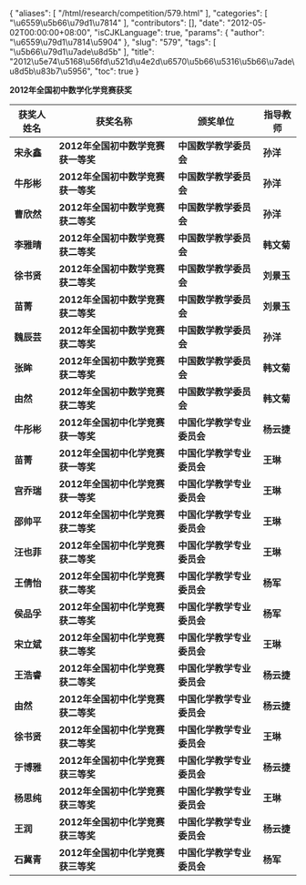 {
    "aliases": [
        "/html/research/competition/579.html"
    ],
    "categories": [
        "\u6559\u5b66\u79d1\u7814"
    ],
    "contributors": [],
    "date": "2012-05-02T00:00:00+08:00",
    "isCJKLanguage": true,
    "params": {
        "author": "\u6559\u79d1\u7814\u5904"
    },
    "slug": "579",
    "tags": [
        "\u5b66\u79d1\u7ade\u8d5b"
    ],
    "title": "2012\u5e74\u5168\u56fd\u521d\u4e2d\u6570\u5b66\u5316\u5b66\u7ade\u8d5b\u83b7\u5956",
    "toc": true
}
 

**2012年全国初中数学化学竞赛获奖**



 | **获奖人姓名** | **获奖名称** | **颁奖单位** | **指导教师** |
| --- | --- | --- | --- |
| **宋永鑫** | **2012年全国初中数学竞赛获一等奖** | **中国数学教学委员会** | **孙洋** |
| **牛彤彬** | **2012年全国初中数学竞赛获一等奖** | **中国数学教学委员会** | **孙洋** |
| **曹欣然** | **2012年全国初中数学竞赛获二等奖** | **中国数学教学委员会** | **孙洋** |
| **李雅晴** | **2012年全国初中数学竞赛获二等奖** | **中国数学教学委员会** | **韩文菊** |
| **徐书贤** | **2012年全国初中数学竞赛获二等奖** | **中国数学教学委员会** | **刘景玉** |
| **苗菁** | **2012年全国初中数学竞赛获二等奖** | **中国数学教学委员会** | **刘景玉** |
| **魏辰芸** | **2012年全国初中数学竞赛获二等奖** | **中国数学教学委员会** | **孙洋** |
| **张眸** | **2012年全国初中数学竞赛获二等奖** | **中国数学教学委员会** | **韩文菊** |
| **由然** | **2012年全国初中数学竞赛获二等奖** | **中国数学教学委员会** | **韩文菊** |
| **牛彤彬** | **2012年全国初中化学竞赛获一等奖** | **中国化学教学专业委员会** | **杨云捷** |
| **苗菁** | **2012年全国初中化学竞赛获一等奖** | **中国化学教学专业委员会** | **王琳** |
| **宫乔瑞** | **2012年全国初中化学竞赛获一等奖** | **中国化学教学专业委员会** | **王琳** |
| **邵帅平** | **2012年全国初中化学竞赛获二等奖** | **中国化学教学专业委员会** | **王琳** |
| **汪也菲** | **2012年全国初中化学竞赛获二等奖** | **中国化学教学专业委员会** | **王琳** |
| **王倩怡** | **2012年全国初中化学竞赛获二等奖** | **中国化学教学专业委员会** | **杨军** |
| **侯品孚** | **2012年全国初中化学竞赛获二等奖** | **中国化学教学专业委员会** | **杨军** |
| **宋立斌** | **2012年全国初中化学竞赛获二等奖** | **中国化学教学专业委员会** | **王琳** |
| **王浩睿** | **2012年全国初中化学竞赛获二等奖** | **中国化学教学专业委员会** | **杨云捷** |
| **由然** | **2012年全国初中化学竞赛获二等奖** | **中国化学教学专业委员会** | **杨云捷** |
| **徐书贤** | **2012年全国初中化学竞赛获二等奖** | **中国化学教学专业委员会** | **王琳** |
| **于博雅** | **2012年全国初中化学竞赛获三等奖** | **中国化学教学专业委员会** | **杨云捷** |
| **杨思纯** | **2012年全国初中化学竞赛获三等奖** | **中国化学教学专业委员会** | **王琳** |
| **王润** | **2012年全国初中化学竞赛获三等奖** | **中国化学教学专业委员会** | **杨云捷** |
| **石冀青** | **2012年全国初中化学竞赛获三等奖** | **中国化学教学专业委员会** | **杨军** |

